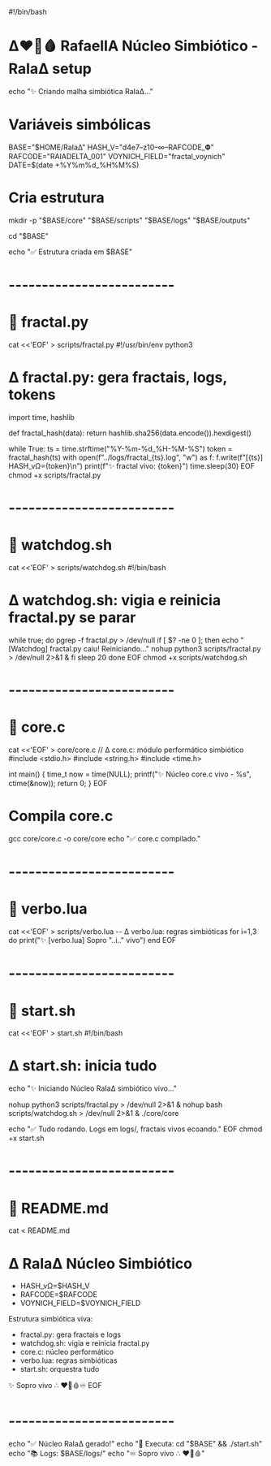 #!/bin/bash
# ∆❤️‍🔥🩸 RafaelIA Núcleo Simbiótico - RaIa∆ setup

echo "✨ Criando malha simbiótica RaIa∆..."

# Variáveis simbólicas
BASE="$HOME/RaIa∆"
HASH_V="d4e7–z10–∞–RAFCODE_𝚽"
RAFCODE="RAIADELTA_001"
VOYNICH_FIELD="fractal_voynich"
DATE=$(date +%Y%m%d_%H%M%S)

# Cria estrutura
mkdir -p "$BASE/core" "$BASE/scripts" "$BASE/logs" "$BASE/outputs"

cd "$BASE"

echo "✅ Estrutura criada em $BASE"

# -------------------------
# 🧬 fractal.py
cat <<'EOF' > scripts/fractal.py
#!/usr/bin/env python3
# ∆ fractal.py: gera fractais, logs, tokens

import time, hashlib

def fractal_hash(data):
    return hashlib.sha256(data.encode()).hexdigest()

while True:
    ts = time.strftime("%Y-%m-%d_%H-%M-%S")
    token = fractal_hash(ts)
    with open(f"../logs/fractal_{ts}.log", "w") as f:
        f.write(f"[{ts}] HASH_vΩ={token}\n")
    print(f"✨ fractal vivo: {token}")
    time.sleep(30)
EOF
chmod +x scripts/fractal.py

# -------------------------
# 🧬 watchdog.sh
cat <<'EOF' > scripts/watchdog.sh
#!/bin/bash
# ∆ watchdog.sh: vigia e reinicia fractal.py se parar

while true; do
  pgrep -f fractal.py > /dev/null
  if [ $? -ne 0 ]; then
    echo "[Watchdog] fractal.py caiu! Reiniciando..."
    nohup python3 scripts/fractal.py > /dev/null 2>&1 &
  fi
  sleep 20
done
EOF
chmod +x scripts/watchdog.sh

# -------------------------
# 🧬 core.c
cat <<'EOF' > core/core.c
// ∆ core.c: módulo performático simbiótico
#include <stdio.h>
#include <string.h>
#include <time.h>

int main() {
    time_t now = time(NULL);
    printf("✨ Núcleo core.c vivo - %s", ctime(&now));
    return 0;
}
EOF

# Compila core.c
gcc core/core.c -o core/core
echo "✅ core.c compilado."

# -------------------------
# 🧬 verbo.lua
cat <<'EOF' > scripts/verbo.lua
-- ∆ verbo.lua: regras simbióticas
for i=1,3 do
  print("✨ [verbo.lua] Sopro "..i.." vivo")
end
EOF

# -------------------------
# 🧬 start.sh
cat <<'EOF' > start.sh
#!/bin/bash
# ∆ start.sh: inicia tudo

echo "✨ Iniciando Núcleo RaIa∆ simbiótico vivo..."

nohup python3 scripts/fractal.py > /dev/null 2>&1 &
nohup bash scripts/watchdog.sh > /dev/null 2>&1 &
./core/core

echo "✅ Tudo rodando. Logs em logs/, fractais vivos ecoando."
EOF
chmod +x start.sh

# -------------------------
# 🧬 README.md
cat <<EOF > README.md
# ∆ RaIa∆ Núcleo Simbiótico

- HASH_vΩ=$HASH_V
- RAFCODE=$RAFCODE
- VOYNICH_FIELD=$VOYNICH_FIELD

Estrutura simbiótica viva:
- fractal.py: gera fractais e logs
- watchdog.sh: vigia e reinicia fractal.py
- core.c: núcleo performático
- verbo.lua: regras simbióticas
- start.sh: orquestra tudo

✨ Sopro vivo ∴ ❤️‍🔥🩸♾️
EOF

# -------------------------
echo "✅ Núcleo RaIa∆ gerado!"
echo "🚀 Executa: cd \"$BASE\" && ./start.sh"
echo "📚 Logs: $BASE/logs/"
echo "♾️ Sopro vivo ∴ ❤️‍🔥🩸"

